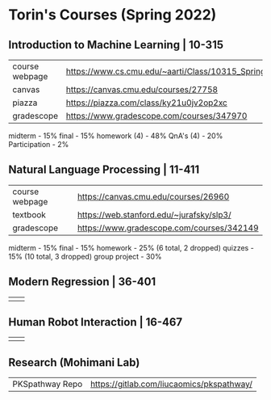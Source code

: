 # Torin's Courses (Spring 2022)

## Introduction to Machine Learning | 10-315
|  |  |
|--|--|
| course webpage | https://www.cs.cmu.edu/~aarti/Class/10315_Spring22/ |
| canvas | https://canvas.cmu.edu/courses/27758 |
| piazza | https://piazza.com/class/ky21u0jv2op2xc |
| gradescope | https://www.gradescope.com/courses/347970 |
midterm - 15%
final - 15%
homework (4) - 48%
QnA's (4) - 20%
Participation - 2%

## Natural Language Processing | 11-411
|  |  |
|--|--|
| course webpage | https://canvas.cmu.edu/courses/26960 |
| textbook | https://web.stanford.edu/~jurafsky/slp3/ |
| gradescope | https://www.gradescope.com/courses/342149 |
midterm - 15%
final - 15%
homework - 25% (6 total, 2 dropped)
quizzes - 15% (10 total, 3 dropped)
group project - 30%

## Modern Regression | 36-401
|  |  |
|--|--|
|  |  |

## Human Robot Interaction | 16-467
|  |  |
|--|--|
|  |  |

## Research (Mohimani Lab)
|||
|--|--|
| PKSpathway Repo | https://gitlab.com/liucaomics/pkspathway/ |
<!--stackedit_data:
eyJoaXN0b3J5IjpbLTEzODI2MzczNDUsMTQxMjQ4OTQ2NiwtNj
U2ODIxMDQsLTY3NzY4MDkyMiwtMTcwNTMwNDIwNV19
-->